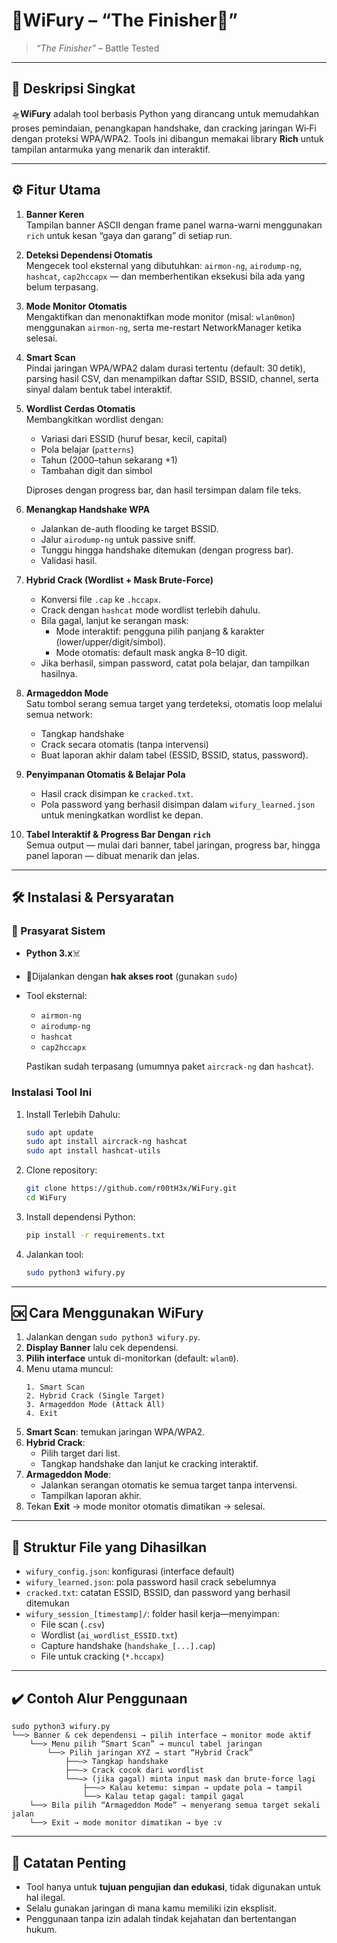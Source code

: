 # 🤖WiFury – “The Finisher🛜”

> *“The Finisher”* – Battle Tested  

---

## 📖 Deskripsi Singkat

🛸**WiFury** adalah tool berbasis Python yang dirancang untuk memudahkan proses pemindaian, penangkapan handshake, dan cracking jaringan Wi‑Fi dengan proteksi WPA/WPA2. Tools ini dibangun memakai library **Rich** untuk tampilan antarmuka yang menarik dan interaktif.

---

## ⚙️ Fitur Utama 

1. **Banner Keren**  
   Tampilan banner ASCII dengan frame panel warna-warni menggunakan `rich` untuk kesan “gaya dan garang” di setiap run.

2. **Deteksi Dependensi Otomatis**  
   Mengecek tool eksternal yang dibutuhkan: `airmon-ng`, `airodump‑ng`, `hashcat`, `cap2hccapx` — dan memberhentikan eksekusi bila ada yang belum terpasang.

3. **Mode Monitor Otomatis**  
   Mengaktifkan dan menonaktifkan mode monitor (misal: `wlan0mon`) menggunakan `airmon‑ng`, serta me-restart NetworkManager ketika selesai.

4. **Smart Scan**  
   Pindai jaringan WPA/WPA2 dalam durasi tertentu (default: 30 detik), parsing hasil CSV, dan menampilkan daftar SSID, BSSID, channel, serta sinyal dalam bentuk tabel interaktif.

5. **Wordlist Cerdas Otomatis**  
   Membangkitkan wordlist dengan:

   - Variasi dari ESSID (huruf besar, kecil, capital)
   - Pola belajar (`patterns`)
   - Tahun (2000–tahun sekarang +1)
   - Tambahan digit dan simbol  

   Diproses dengan progress bar, dan hasil tersimpan dalam file teks.

6. **Menangkap Handshake WPA**  
   - Jalankan de-auth flooding ke target BSSID.
   - Jalur `airodump‑ng` untuk passive sniff.
   - Tunggu hingga handshake ditemukan (dengan progress bar).
   - Validasi hasil.

7. **Hybrid Crack (Wordlist + Mask Brute-Force)**  
   - Konversi file `.cap` ke `.hccapx`.
   - Crack dengan `hashcat` mode wordlist terlebih dahulu.
   - Bila gagal, lanjut ke serangan mask:
     - Mode interaktif: pengguna pilih panjang & karakter (lower/upper/digit/simbol).
     - Mode otomatis: default mask angka 8–10 digit.
   - Jika berhasil, simpan password, catat pola belajar, dan tampilkan hasilnya.

8. **Armageddon Mode**  
   Satu tombol serang semua target yang terdeteksi, otomatis loop melalui semua network:
   - Tangkap handshake
   - Crack secara otomatis (tanpa intervensi)
   - Buat laporan akhir dalam tabel (ESSID, BSSID, status, password).

9. **Penyimpanan Otomatis & Belajar Pola**  
   - Hasil crack disimpan ke `cracked.txt`.
   - Pola password yang berhasil disimpan dalam `wifury_learned.json` untuk meningkatkan wordlist ke depan.

10. **Tabel Interaktif & Progress Bar Dengan `rich`**  
    Semua output — mulai dari banner, tabel jaringan, progress bar, hingga panel laporan — dibuat menarik dan jelas.

---

## 🛠️ Instalasi & Persyaratan

### 📢 Prasyarat Sistem

- **Python 3.x**☠️
- 👾Dijalankan dengan **hak akses root** (gunakan `sudo`)
- Tool eksternal:
  - `airmon-ng`
  - `airodump-ng`
  - `hashcat`
  - `cap2hccapx`

  Pastikan sudah terpasang (umumnya paket `aircrack-ng` dan `hashcat`).

###  Instalasi Tool Ini

1. Install Terlebih Dahulu:
   ```bash
   sudo apt update
   sudo apt install aircrack-ng hashcat
   sudo apt install hashcat-utils
   ```

2. Clone repository:
   ```bash
   git clone https://github.com/r00tH3x/WiFury.git
   cd WiFury
   ```

3. Install dependensi Python:
   ```bash
   pip install -r requirements.txt
   ```

4. Jalankan tool:
   ```bash
   sudo python3 wifury.py
   ```

---

## 🆗 Cara Menggunakan WiFury

1. Jalankan dengan `sudo python3 wifury.py`.
2. **Display Banner** lalu cek dependensi.
3. **Pilih interface** untuk di-monitorkan (default: `wlan0`).
4. Menu utama muncul:
   ```
   1. Smart Scan
   2. Hybrid Crack (Single Target)
   3. Armageddon Mode (Attack All)
   4. Exit
   ```
5. **Smart Scan**: temukan jaringan WPA/WPA2.
6. **Hybrid Crack**:
   - Pilih target dari list.
   - Tangkap handshake dan lanjut ke cracking interaktif.
7. **Armageddon Mode**:
   - Jalankan serangan otomatis ke semua target tanpa intervensi.
   - Tampilkan laporan akhir.
8. Tekan **Exit** → mode monitor otomatis dimatikan → selesai.

---

## 🎈 Struktur File yang Dihasilkan

- `wifury_config.json`: konfigurasi (interface default)
- `wifury_learned.json`: pola password hasil crack sebelumnya
- `cracked.txt`: catatan ESSID, BSSID, dan password yang berhasil ditemukan
- `wifury_session_[timestamp]/`: folder hasil kerja—menyimpan:
  - File scan (`.csv`)
  - Wordlist (`ai_wordlist_ESSID.txt`)
  - Capture handshake (`handshake_[...].cap`)
  - File untuk cracking (`*.hccapx`)

---

## ✔️ Contoh Alur Penggunaan

```
sudo python3 wifury.py
└──> Banner & cek dependensi → pilih interface → monitor mode aktif
    └──> Menu pilih “Smart Scan” → muncul tabel jaringan
        └──> Pilih jaringan XYZ → start “Hybrid Crack”
            ├──–> Tangkap handshake
            ├──–> Crack cocok dari wordlist
            └──–> (jika gagal) minta input mask dan brute-force lagi
                ├──–> Kalau ketemu: simpan → update pola → tampil
                └──> Kalau tetap gagal: tampil gagal
    └──> Bila pilih “Armageddon Mode” → menyerang semua target sekali jalan
    └──> Exit → mode monitor dimatikan → bye :v
```

---

## 🚫 Catatan Penting

- Tool hanya untuk **tujuan pengujian dan edukasi**, tidak digunakan untuk hal ilegal.
- Selalu gunakan jaringan di mana kamu memiliki izin eksplisit.
- Penggunaan tanpa izin adalah tindak kejahatan dan bertentangan hukum.
